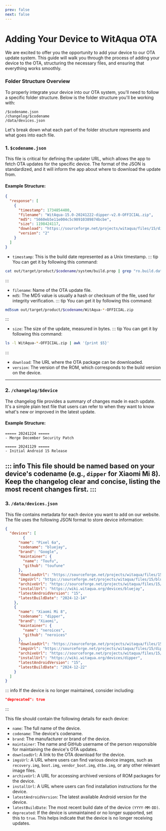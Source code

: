 ```yaml
---
prev: false
next: false
---
```

# Adding Your Device to WitAqua OTA
We are excited to offer you the opportunity to add your device to our OTA update system. This guide will walk you through the process of adding your device to the OTA, structuring the necessary files, and ensuring that everything works smoothly.

### Folder Structure Overview
To properly integrate your device into our OTA system, you'll need to follow a specific folder structure. Below is the folder structure you'll be working with:
```
/$codename.json
/changelog/$codename
/data/devices.json
```
Let's break down what each part of the folder structure represents and what goes into each file.


### 1. `$codename.json`
This file is critical for defining the updater URL, which allows the app to fetch OTA updates for the specific device. The format of the JSON is standardized, and it will inform the app about where to download the update from.

#### Example Structure:
```json
{
  "response": [
    {
      "timestamp": 1734854400,
      "filename": "WitAqua-15.0-20241222-dipper-v2.0-OFFICIAL.zip",
      "md5": "5660eb5e11e004c5c98910389874bcbe",
      "size": 1198424117,
      "download": "https://sourceforge.net/projects/witaqua/files/15/dipper/WitAqua-15.0-20241222-dipper-v2.0-OFFICIAL.zip/download",
      "version": "2"
    }
  ]
}
```

- `timestamp`: This is the build date represented as a Unix timestamp.
::: tip
You can get it by following this command:
```bash
cat out/target/product/$codename/system/build.prop | grep "ro.build.date.utc"
```
:::

- `filename`: Name of the OTA update file.
- `md5`: The MD5 value is usually a hash or checksum of the file, used for integrity verification.
::: tip
You can get it by following this command:
```bash
md5sum out/target/product/$codename/WitAqua-*-OFFICIAL.zip
```
:::
- `size`: The size of the update, measured in bytes.
::: tip
You can get it by following this command:
```bash
ls -l WitAqua-*-OFFICIAL.zip | awk '{print $5}'
```
:::
- `download`: The URL where the OTA package can be downloaded.
- `version`: The version of the ROM, which corresponds to the build version on the device.

---

### 2. `/changelog/$device`

The changelog file provides a summary of changes made in each update. It's a simple plain text file that users can refer to when they want to know what's new or improved in the latest update.

#### Example Structure:
```
===== 20241224 =====
- Merge December Security Patch

===== 20241129 =====
- Initial Android 15 Release
```
::: info
This file should be named based on your device's codename (e.g., `dipper` for Xiaomi Mi 8). Keep the changelog clear and concise, listing the most recent changes first.
:::
---

### 3. `/data/devices.json`
This file contains metadata for each device you want to add on our website. The file uses the following JSON format to store device information:

```json
{
  "devices": [
        {
      "name": "Pixel 6a",
      "codename": "bluejay",
      "brand": "Google",
      "maintainer": {
        "name": "Toufu",
        "github": "toufune"
      },
      "downloadUrl": "https://sourceforge.net/projects/witaqua/files/15/bluejay/WitAqua-15.0-20241214-bluejay-v2.0-OFFICIAL.zip/download",
      "imgsUrl": "https://sourceforge.net/projects/witaqua/files/15/bluejay/images/",
      "archiveUrl": "https://sourceforge.net/projects/witaqua/files/15/bluejay",
      "installUrl": "https://wiki.witaqua.org/devices/bluejay",
      "latestAndroidVersion": "15",
      "latestBuildDate": "2024-12-14"
    },
    {
      "name": "Xiaomi Mi 8",
      "codename": "dipper",
      "brand": "Xiaomi",
      "maintainer": {
        "name": "neroices",
        "github": "neroices"
      },
      "downloadUrl": "https://sourceforge.net/projects/witaqua/files/15/dipper/WitAqua-15.0-20241222-dipper-v2.0-OFFICIAL.zip/download",
      "imgsUrl": "https://sourceforge.net/projects/witaqua/files/15/dipper/images/",
      "archiveUrl": "https://sourceforge.net/projects/witaqua/files/15/dipper/",
      "installUrl": "https://wiki.witaqua.org/devices/dipper",
      "latestAndroidVersion": "15",
      "latestBuildDate": "2024-12-22"
    }
  ]
}
```

::: info
If the device is no longer maintained, consider including:
```json
"deprecated": true
```
:::

This file should contain the following details for each device:

- `name`: The full name of the device.
- `codename`: The device's codename.
- `brand`: The manufacturer or brand of the device.
- `maintainer`: The name and GitHub username of the person responsible for maintaining the device's OTA updates.
- `downloadUrl`: A link to the OTA download for the device.
- `imgsUrl`: A URL where users can find various device images, such as `recovery.img`, `boot.img`, `vendor_boot.img`, `dtbo.img`, or any other relevant image files.
- `archiveUrl`: A URL for accessing archived versions of ROM packages for the device.
- `installUrl`: A URL where users can find installation instructions for the device.
- `latestAndroidVersion`: The latest available Android version for the device.
- `latestBuildDate`: The most recent build date of the device `(YYYY-MM-DD)`.
- `deprecated`: If the device is unmaintained or no longer supported, set this to `true`. This helps indicate that the device is no longer receiving updates.

